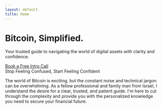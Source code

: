 ```yaml
---
layout: default
title: Home
---
```


<div class="hero">
  <h1>Bitcoin, Simplified.</h1>
  <p class="tagline">Your trusted guide to navigating the world of digital assets with clarity and confidence.</p>
  <a href="{{ '/services.html' | relative_url }}" class="cta-button">Book a Free Intro Call</a>
</div>

<div class="home-content">
  Stop Feeling Confused, Start Feeling Confident

  The world of Bitcoin is exciting, but the constant noise and technical jargon can be overwhelming. As a fellow professional and family man from Israel, I understand the desire for a clear, trusted, and patient guide. I'm here to cut through the complexity and provide you with the personalized knowledge you need to secure your financial future.
</div>
